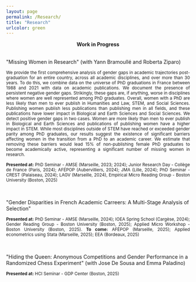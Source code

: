 ```yaml
---
layout: page
permalink: /Research/
title: "Research"
urlcolor: green
---
```


<div align="center">
 <b>Work in Progress</b>
</div>
&nbsp;  

"Missing Women in Research" (with Yann Bramoullé and Roberta Ziparo)
 <p align="justify">
<sub> We provide the first comprehensive analysis of gender gaps in academic trajectories post-graduation for an entire country, across all academic disciplines, and over more than 30 years. To do this, we combine data on the universe of PhD graduations in France between 1988 and 2021 with data on academic publications. We document the presence of persistent negative gender gaps. Strikingly, these gaps are, if anything, worse in disciplines where women are well represented among PhD graduates. Overall, women with a PhD are less likely than men to ever publish in Humanities and Law, STEM, and Social Sciences. Publishing women publish less publications than publishing men in all fields, and these publications have lower impact in Biological and Earth Sciences and Social Sciences. We detect positive gender gaps in two cases. Women are more likely than men to ever publish in Biological and Earth Sciences and publications of publishing women have a higher impact in STEM. While most disciplines outside of STEM have reached or exceeded gender parity among PhD graduates, our results suggest the existence of significant barriers affecting women in the transition from a PhD to an academic career. We estimate that removing these barriers would lead 15% of non-publishing female PhD graduates to become academically active, representing a significant number of missing women in research. </sub> 
</p>
 
<p align="justify">
<sub> <b>Presented at:</b> PhD Seminar - AMSE (Marseille, 2023; 2024); Junior Research Day - Collège de France (Paris, 2024); AFÉPOP (Aubervilliers, 2024); JMA (Lille, 2024); PhD Seminar - CREST (Palaiseau, 2024); LAGV (Marseille, 2024), Empirical Micro Reading Group - Boston University (Boston, 2025) </sub>

</p>
&nbsp;  


"Gender Disparities in French Academic Carreers: A Multi-Stage Analysis of Selection"

<p align="justify">
<sub> <b>Presented at:</b> PhD Seminar - AMSE (Marseille, 2024); IOEA Spring School (Cargèse, 2024); Gender Reading Group - Boston University (Boston, 2025); Applied Micro Workshop - Boston University (Boston, 2025). <b> To come:</b> AFÉPOP (Marseille, 2025); Applied econometrics using Stata (Marseille, 2025); EEA (Bordeaux, 2025) </sub>

</p>
&nbsp;  


"Hiding the Queen: Anonymous Competitions and Gender Performance in a Randomized Chess Experiment" (with Jose De Sousa and Emma Paladino)

<p align="justify">
<sub> <b>Presented at:</b> HCI Seminar - GDP Center (Boston, 2025)

